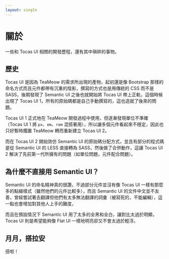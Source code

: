 ```yaml
---
layout: single
---
```


# 關於

一些和 Tocas UI 相關的開發歷程，還有其中瑣碎的事物。

## 歷史

Tocas UI 是因為 TeaMeow 的需求所出現的產物，起初還是像 Bootstrap 那樣的命名方式而且元件都帶有沉重的陰影，撰寫的方式也是用傳統的 CSS 而不是 SASS，後期發現了 Semantic UI 之後也就開始將 Tocas UI 帶上正軌，這個時候出現了 Tocas UI 1，所有的原始碼都是自己手動撰寫的，這也造就了後來的問題。

Tocas UI 1 正式地在 TeaMeow 開發過程中使用，但逐漸發現單位不準確（Tocas UI 1 將 `px`、`em`、`rem` 混搭著用），所以讓多個元件看起來不穩定，因此也只好暫時擱置 TeaMeow 轉而重新建立 Tocas UI 2。

而在 Tocas UI 2 開始效仿 Semantic UI 的原始碼分配方式，並且有部分的程式碼是從 Semantic UI 的 LESS 直接轉為 SASS，然後做了合併動作，這讓 Tocas UI 2 解決了先前第一代所擁有的問題（如單位問題，元件配合問題）。

## 為什麼不直接用 Semantic UI？

Semantic UI 的命名精神真的很讚，不過部分元件並沒有像 Tocas UI 一樣有那麼多的點綴樣式（雖然他們的元件比較多），而且 Semantic UI 的文件中文並不友善，曾經嘗試著去翻譯但他們有太多無法翻譯的詞彙（被寫死的，不能編輯），這一點也會增加對其他人上手的難度，

而且在預設情況下 Semantic UI 用了太多的全黑和全白，讓對比太過於明顯，Tocas UI 則是希望能夠像 Flat UI 一樣地明亮卻又不會太過於輕浮。

## 月月，搭拉安

搭啦！